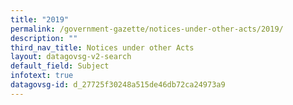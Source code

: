 ```yaml
---
title: "2019"
permalink: /government-gazette/notices-under-other-acts/2019/
description: ""
third_nav_title: Notices under other Acts
layout: datagovsg-v2-search
default_field: Subject
infotext: true
datagovsg-id: d_27725f30248a515de46db72ca24973a9
---
```

